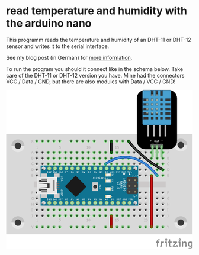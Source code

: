 # read temperature and humidity with the arduino nano

This programm reads the temperature and humidity of an DHT-11 or DHT-12 sensor
and writes it to the serial interface.

See my blog post (in German) for
[more information](https://blog.rolandbaer.ch/2020/03/07/temperatur-und-luftfeuchtigkeit-messen-mit-dem-arduino-nano/).

To run the program you should it connect like in the schema below. Take care
of the DHT-11 or DHT-12 version you have. Mine had the connectors
VCC / Data / GND, but there are also modules with Data / VCC / GND!

![Connection schema for read_dht_01](Temp_hum_sensor_arduino_nano_Steckplatine.png)
